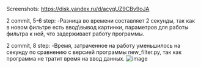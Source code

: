 Screenshots: https://disk.yandex.ru/d/acygUZ9CBv9oJA

2 commit, 5-6 step:
        -Разница во времени составляет 2 секунды, так как в новом фильтре есть ввод\вывод картинки, параметров для работы фильтра к ней, что задерживает работу программы.
  
2 commit, 8 step: 
        -Время, затраченное на работу уменьшилось на секунду по сравнению с версией программы new_filter.py, так как программа не тратит время на ввод данных.
![image](https://user-images.githubusercontent.com/79083395/142772190-d67cd49e-d142-4a28-ae80-0cb0ed8e6390.png)
